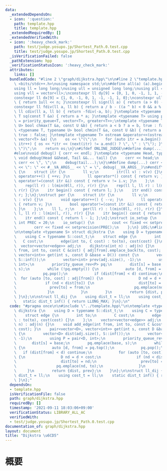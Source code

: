 ```yaml
---
data:
  _extendedDependsOn:
  - icon: ':question:'
    path: template.hpp
    title: template.hpp
  _extendedRequiredBy: []
  _extendedVerifiedWith:
  - icon: ':heavy_check_mark:'
    path: test/judge.yosupo.jp/Shortest_Path.0.test.cpp
    title: test/judge.yosupo.jp/Shortest_Path.0.test.cpp
  _isVerificationFailed: false
  _pathExtension: hpp
  _verificationStatusIcon: ':heavy_check_mark:'
  attributes:
    links: []
  bundledCode: "#line 2 \"graph/dijkstra.hpp\"\n\n#line 2 \"template.hpp\"\n\n#include\
    \ <bits/stdc++.h>\nusing namespace std;\n\n#define all(a) (a).begin(), (a).end()\n\
    using ll = long long;\nusing ull = unsigned long long;\nusing pll = pair<ll, ll>;\n\
    using vll = vector<ll>;\nconstexpr ll dy[9] = {0, 1, 0, -1, 1, 1, -1, -1, 0};\n\
    constexpr ll dx[9] = {1, 0, -1, 0, 1, -1, -1, 1, 0};\nconstexpr ull bit(int n)\
    \ { return 1ull << n; }\nconstexpr ll sign(ll a) { return (a > 0) - (a < 0); }\n\
    constexpr ll fdiv(ll a, ll b) { return a / b - ((a ^ b) < 0 && a % b); }\nconstexpr\
    \ ll cdiv(ll a, ll b) { return -fdiv(-a, b); }\ntemplate <typename T> constexpr\
    \ T sq(const T &a) { return a * a; }\ntemplate <typename T> using priority_queue_rev\
    \ = priority_queue<T, vector<T>, greater<T>>;\ntemplate <typename T, typename\
    \ U> bool chmax(T &a, const U &b) { return a < b ? a = b, true : false; }\ntemplate\
    \ <typename T, typename U> bool chmin(T &a, const U &b) { return a > b ? a = b,\
    \ true : false; }\ntemplate <typename T> ostream &operator<<(ostream &os, const\
    \ vector<T> &a) {\n    os << \"(\";\n    for (auto itr = a.begin(); itr != a.end();\
    \ itr++) { os << *itr << (next(itr) != a.end() ? \", \" : \"\"); }\n    os <<\
    \ \")\";\n    return os;\n}\n#ifdef ONLINE_JUDGE\n#define dump(...) (void(0))\n\
    #else\nvoid debug() { cerr << endl; }\ntemplate <typename Head, typename... Tail>\
    \ void debug(Head &&head, Tail &&... tail) {\n    cerr << head;\n    if (sizeof...(Tail))\
    \ cerr << \", \";\n    debug(tail...);\n}\n#define dump(...) cerr << __LINE__\
    \ << \": \" << #__VA_ARGS__ << \" = \", debug(__VA_ARGS__)\n#endif\nstruct rep\
    \ {\n    struct itr {\n        ll v;\n        itr(ll v) : v(v) {}\n        void\
    \ operator++() { ++v; }\n        ll operator*() const { return v; }\n        bool\
    \ operator!=(const itr &i) const { return v != i.v; }\n    };\n    ll l, r;\n\
    \    rep(ll r) : l(min(0ll, r)), r(r) {}\n    rep(ll l, ll r) : l(min(l, r)),\
    \ r(r) {}\n    itr begin() const { return l; };\n    itr end() const { return\
    \ r; };\n};\nstruct per {\n    struct itr {\n        ll v;\n        itr(ll v)\
    \ : v(v) {}\n        void operator++() { --v; }\n        ll operator*() const\
    \ { return v; }\n        bool operator!=(const itr &i) const { return v != i.v;\
    \ }\n    };\n    ll l, r;\n    per(ll r) : l(min(0ll, r)), r(r) {}\n    per(ll\
    \ l, ll r) : l(min(l, r)), r(r) {}\n    itr begin() const { return r - 1; };\n\
    \    itr end() const { return l - 1; };\n};\nstruct io_setup {\n    static constexpr\
    \ int PREC = 20;\n    io_setup() {\n        cout << fixed << setprecision(PREC);\n\
    \        cerr << fixed << setprecision(PREC);\n    };\n} iOS;\n#line 4 \"graph/dijkstra.hpp\"\
    \n\ntemplate <typename S> struct dijkstra {\n    using D = typename S::dist_t;\n\
    \    using C = typename S::cost_t;\n    struct edge {\n        int to;\n     \
    \   C cost;\n        edge(int to, C cost) : to(to), cost(cost) {}\n    };\n  \
    \  vector<vector<edge>> adj;\n    dijkstra(int n) : adj(n) {}\n    void add_edge(int\
    \ from, int to, const C &cost) { adj[from].emplace_back(to, cost); }\n    pair<vector<D>,\
    \ vector<int>> get(int s, const D &base = D()) const {\n        vector<D> dist(adj.size(),\
    \ S::inf());\n        vector<int> prev(adj.size(), -1);\n        using P = pair<D,\
    \ int>;\n        priority_queue_rev<P> pq;\n        dist[s] = base;\n        pq.emplace(base,\
    \ s);\n        while (!pq.empty()) {\n            auto [d, from] = pq.top();\n\
    \            pq.pop();\n            if (dist[from] < d) continue;\n          \
    \  for (auto [to, cost] : adj[from]) {\n                D nd = d + cost;\n   \
    \             if (nd < dist[to]) {\n                    dist[to] = nd;\n     \
    \               prev[to] = from;\n                    pq.emplace(nd, to);\n  \
    \              }\n            }\n        }\n        return {dist, prev};\n   \
    \ }\n};\n\nstruct ll_dij {\n    using dist_t = ll;\n    using cost_t = ll;\n \
    \   static dist_t inf() { return LLONG_MAX; }\n};\n"
  code: "#pragma once\n\n#include \"../template.hpp\"\n\ntemplate <typename S> struct\
    \ dijkstra {\n    using D = typename S::dist_t;\n    using C = typename S::cost_t;\n\
    \    struct edge {\n        int to;\n        C cost;\n        edge(int to, C cost)\
    \ : to(to), cost(cost) {}\n    };\n    vector<vector<edge>> adj;\n    dijkstra(int\
    \ n) : adj(n) {}\n    void add_edge(int from, int to, const C &cost) { adj[from].emplace_back(to,\
    \ cost); }\n    pair<vector<D>, vector<int>> get(int s, const D &base = D()) const\
    \ {\n        vector<D> dist(adj.size(), S::inf());\n        vector<int> prev(adj.size(),\
    \ -1);\n        using P = pair<D, int>;\n        priority_queue_rev<P> pq;\n \
    \       dist[s] = base;\n        pq.emplace(base, s);\n        while (!pq.empty())\
    \ {\n            auto [d, from] = pq.top();\n            pq.pop();\n         \
    \   if (dist[from] < d) continue;\n            for (auto [to, cost] : adj[from])\
    \ {\n                D nd = d + cost;\n                if (nd < dist[to]) {\n\
    \                    dist[to] = nd;\n                    prev[to] = from;\n  \
    \                  pq.emplace(nd, to);\n                }\n            }\n   \
    \     }\n        return {dist, prev};\n    }\n};\n\nstruct ll_dij {\n    using\
    \ dist_t = ll;\n    using cost_t = ll;\n    static dist_t inf() { return LLONG_MAX;\
    \ }\n};"
  dependsOn:
  - template.hpp
  isVerificationFile: false
  path: graph/dijkstra.hpp
  requiredBy: []
  timestamp: '2021-09-11 18:03:06+09:00'
  verificationStatus: LIBRARY_ALL_AC
  verifiedWith:
  - test/judge.yosupo.jp/Shortest_Path.0.test.cpp
documentation_of: graph/dijkstra.hpp
layout: document
title: "Dijkstra \u6CD5"
---
```


# 概要